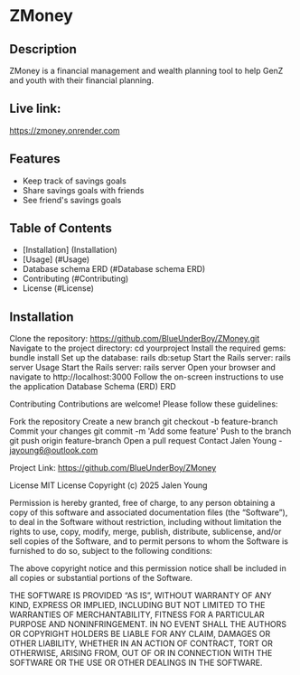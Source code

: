 # ZMoney
Description
-
ZMoney is a financial management and wealth planning tool to help GenZ and youth with their financial planning. 

Live link:
-
https://zmoney.onrender.com

Features
-
- Keep track of savings goals
- Share savings goals with friends
- See friend's savings goals

Table of Contents
-
- [Installation] (Installation)
- [Usage] (#Usage)
- Database schema ERD (#Database schema ERD)
- Contributing (#Contributing)
- License (#License)
 
Installation
- 
Clone the repository:
https://github.com/BlueUnderBoy/ZMoney.git
Navigate to the project directory:
cd yourproject
Install the required gems:
bundle install
Set up the database:
rails db:setup
Start the Rails server:
rails server
Usage
Start the Rails server:
rails server
Open your browser and navigate to http://localhost:3000
Follow the on-screen instructions to use the application
Database Schema (ERD)
ERD

Contributing
Contributions are welcome! Please follow these guidelines:

Fork the repository
Create a new branch
git checkout -b feature-branch
Commit your changes
git commit -m 'Add some feature'
Push to the branch
git push origin feature-branch
Open a pull request
Contact
Jalen Young - jayoung6@outlook.com

Project Link: https://github.com/BlueUnderBoy/ZMoney

License
MIT License Copyright (c) 2025 Jalen Young

Permission is hereby granted, free of charge, to any person obtaining a copy of this software and associated documentation files (the “Software”), to deal in the Software without restriction, including without limitation the rights to use, copy, modify, merge, publish, distribute, sublicense, and/or sell copies of the Software, and to permit persons to whom the Software is furnished to do so, subject to the following conditions:

The above copyright notice and this permission notice shall be included in all copies or substantial portions of the Software.

THE SOFTWARE IS PROVIDED “AS IS”, WITHOUT WARRANTY OF ANY KIND, EXPRESS OR IMPLIED, INCLUDING BUT NOT LIMITED TO THE WARRANTIES OF MERCHANTABILITY, FITNESS FOR A PARTICULAR PURPOSE AND NONINFRINGEMENT. IN NO EVENT SHALL THE AUTHORS OR COPYRIGHT HOLDERS BE LIABLE FOR ANY CLAIM, DAMAGES OR OTHER LIABILITY, WHETHER IN AN ACTION OF CONTRACT, TORT OR OTHERWISE, ARISING FROM, OUT OF OR IN CONNECTION WITH THE SOFTWARE OR THE USE OR OTHER DEALINGS IN THE SOFTWARE.

